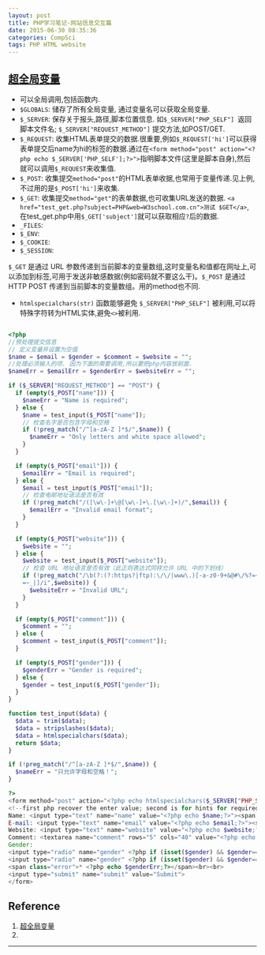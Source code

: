 ```yaml
---
layout: post
title: PHP学习笔记-网站信息交互篇
date: 2015-06-30 08:35:36
categories: CompSci
tags: PHP HTML website
---
```


## [超全局变量](http://www.w3school.com.cn/php/php_superglobals.asp)

- 可以全局调用,包括函数内.
- `$GLOBALS`: 储存了所有全局变量, 通过变量名可以获取全局变量.
- `$_SERVER`: 保存关于报头,路径,脚本位置信息. 如`$_SERVER["PHP_SELF"] `返回脚本文件名;  `$_SERVER["REQUEST_METHOD"]` 提交方法,如POST/GET.
- `$_REQUEST`: 收集HTML表单提交的数据.很重要,例如`$_REQUEST['hi']`可以获得表单提交后name为hi的标签的数据.通过在`<form method="post" action="<?php echo $_SERVER['PHP_SELF'];?>">`指明脚本文件(这里是脚本自身),然后就可以调用`$_REQUEST`来收集值.
- `$_POST`: 收集提交`method="post"`的HTML表单收据,也常用于变量传递.见上例,不过用的是`$_POST['hi']`来收集.
- `$_GET`: 收集提交`method="get"`的表单数据,也可收集URL发送的数据. `<a href="test_get.php?subject=PHP&web=W3school.com.cn">测试 $GET</a>`, 在test_get.php中用`$_GET['subject']`就可以获取相应`?`后的数据.
- `_FILES`:
- `$_ENV`: 
- `$_COOKIE`: 
- `$_SESSION`: 

`$_GET` 是通过 URL 参数传递到当前脚本的变量数组,这时变量名和值都在网址上,可以添加到标签,可用于发送非敏感数据(例如密码就不要这么干)。`$_POST` 是通过 HTTP POST 传递到当前脚本的变量数组。用的method也不同.

- `htmlspecialchars(str)` 函数能够避免 `$_SERVER["PHP_SELF"]` 被利用,可以将特殊字符转为HTML实体,避免`<>`被利用.


~~~ php

<?php
//预处理提交信息
// 定义变量并设置为空值
$name = $email = $gender = $comment = $website = "";
//处理必须输入的项. 因为下面的需要调用,所以要把php内容放前面.
$nameErr = $emailErr = $genderErr = $websiteErr = "";

if ($_SERVER["REQUEST_METHOD"] == "POST") {
  if (empty($_POST["name"])) {
    $nameErr = "Name is required";
  } else {
    $name = test_input($_POST["name"]);
    // 检查名字是否包含字母和空格
    if (!preg_match("/^[a-zA-Z ]*$/",$name)) {
      $nameErr = "Only letters and white space allowed"; 
    }
  }

  if (empty($_POST["email"])) {
    $emailErr = "Email is required";
  } else {
    $email = test_input($_POST["email"]);
    // 检查电邮地址语法是否有效
    if (!preg_match("/([\w\-]+\@[\w\-]+\.[\w\-]+)/",$email)) {
      $emailErr = "Invalid email format"; 
    }
  }

  if (empty($_POST["website"])) {
    $website = "";
  } else {
    $website = test_input($_POST["website"]);
    // 检查 URL 地址语言是否有效（此正则表达式同样允许 URL 中的下划线）
    if (!preg_match("/\b(?:(?:https?|ftp):\/\/|www\.)[-a-z0-9+&@#\/%?=~_|!:,.;]*[-a-z0-9+&@#\/%
    =~_|]/i",$website)) {
      $websiteErr = "Invalid URL"; 
    }
  }

  if (empty($_POST["comment"])) {
    $comment = "";
  } else {
    $comment = test_input($_POST["comment"]);
  }

  if (empty($_POST["gender"])) {
    $genderErr = "Gender is required";
  } else {
    $gender = test_input($_POST["gender"]);
  }
}

function test_input($data) {
  $data = trim($data);
  $data = stripslashes($data);
  $data = htmlspecialchars($data);
  return $data;
}

if (!preg_match("/^[a-zA-Z ]*$/",$name)) {
  $nameErr = "只允许字母和空格！"; 
}

?>
<form method="post" action="<?php echo htmlspecialchars($_SERVER["PHP_SELF"]);?>">
<!--first php recover the enter value; second is for hints for required item-->
Name: <input type="text" name="name" value="<?php echo $name;?>"><span class="error">* <?php echo $nameErr;?></span><br><br>
E-mail: <input type="text" name="email" value="<?php echo $email;?>"><span class="error">* <?php echo $emailErr;?></span><br><br>
Website: <input type="text" name="website" value="<?php echo $website;?>"><span class="error"><?php echo $websiteErr;?></span><br><br>
Comment: <textarea name="comment" rows="5" cols="40" value="<?php echo $comment;?>"></textarea><br><br>
Gender:
<input type="radio" name="gender" <?php if (isset($gender) && $gender=="female") echo "checked";?> value="female">Female
<input type="radio" name="gender" <?php if (isset($gender) && $gender=="male") echo "checked";?> value="male">Male
<span class="error">* <?php echo $genderErr;?></span><br><br>
<input type="submit" name="submit" value="Submit"> 
</form>

~~~


## Reference
1. [超全局变量](http://www.w3school.com.cn/php/php_superglobals.asp)
2. 

---
